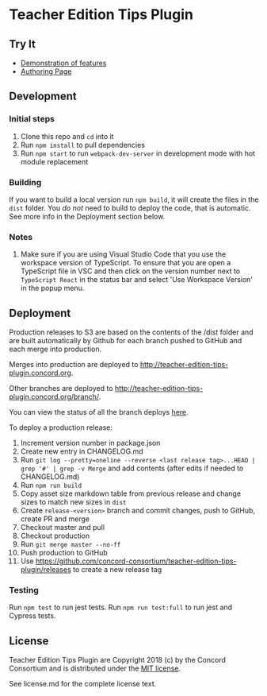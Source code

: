# Teacher Edition Tips Plugin

## Try It

- [Demonstration of features](https://teacher-edition-tips-plugin.concord.org/demo.html)
- [Authoring Page](https://teacher-edition-tips-plugin.concord.org/authoring.html)

## Development

### Initial steps

1. Clone this repo and `cd` into it
2. Run `npm install` to pull dependencies
3. Run `npm start` to run `webpack-dev-server` in development mode with hot module replacement

### Building

If you want to build a local version run `npm build`, it will create the files in the `dist` folder.
You *do not* need to build to deploy the code, that is automatic.  See more info in the Deployment section below.

### Notes

1. Make sure if you are using Visual Studio Code that you use the workspace version of TypeScript.
   To ensure that you are open a TypeScript file in VSC and then click on the version number next to
   `TypeScript React` in the status bar and select 'Use Workspace Version' in the popup menu.

## Deployment


Production releases to S3 are based on the contents of the /dist folder and are
built automatically by Github for each branch pushed to GitHub and each merge
into production.

Merges into production are deployed to http://teacher-edition-tips-plugin.concord.org.

Other branches are deployed to http://teacher-edition-tips-plugin.concord.org/branch/<name>.

You can view the status of all the branch deploys [here](https://github.com/concord-consortium/teacher-edition-tips-plugin/actions).

To deploy a production release:

1. Increment version number in package.json
2. Create new entry in CHANGELOG.md
3. Run `git log --pretty=oneline --reverse <last release tag>...HEAD | grep '#' | grep -v Merge` and add contents (after edits if needed to CHANGELOG.md)
4. Run `npm run build`
5. Copy asset size markdown table from previous release and change sizes to match new sizes in `dist`
6. Create `release-<version>` branch and commit changes, push to GitHub, create PR and merge
7. Checkout master and pull
8. Checkout production
9. Run `git merge master --no-ff`
10. Push production to GitHub
11. Use https://github.com/concord-consortium/teacher-edition-tips-plugin/releases to create a new release tag

### Testing

Run `npm test` to run jest tests. Run `npm run test:full` to run jest and Cypress tests.

## License

Teacher Edition Tips Plugin are Copyright 2018 (c) by the Concord Consortium and is distributed under the [MIT license](http://www.opensource.org/licenses/MIT).

See license.md for the complete license text.
